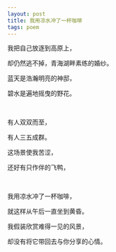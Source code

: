 ```yaml
---
layout: post
title: 我用凉水冲了一杯咖啡
tags: poem
---
```



我把自己放逐到高原上，

却仍然逃不掉，青海湖畔素练的婚纱。

蓝天是浩瀚明亮的神邸，

碧水是遍地摇曳的野花。

<br>

有人双双而至，

有人三五成群。

这场景使我苦涩，

还好有只作伴的飞鸭，

<br>

我用凉水冲了一杯咖啡，

就这样从午后一直坐到黄昏。

我假装欣赏难得一见的风景，

却没有将它带回去与你分享的心情。

